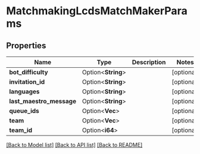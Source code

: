 # MatchmakingLcdsMatchMakerParams

## Properties

Name | Type | Description | Notes
------------ | ------------- | ------------- | -------------
**bot_difficulty** | Option<**String**> |  | [optional]
**invitation_id** | Option<**String**> |  | [optional]
**languages** | Option<**String**> |  | [optional]
**last_maestro_message** | Option<**String**> |  | [optional]
**queue_ids** | Option<**Vec<i32>**> |  | [optional]
**team** | Option<**Vec<i64>**> |  | [optional]
**team_id** | Option<**i64**> |  | [optional]

[[Back to Model list]](../README.md#documentation-for-models) [[Back to API list]](../README.md#documentation-for-api-endpoints) [[Back to README]](../README.md)


